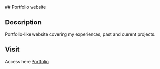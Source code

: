 ## Portfolio website 

## Description 
Portfolio-like website covering my experiences, past and current projects.

## Visit
Access here [Portfolio](https://mortiniera.github.io/)